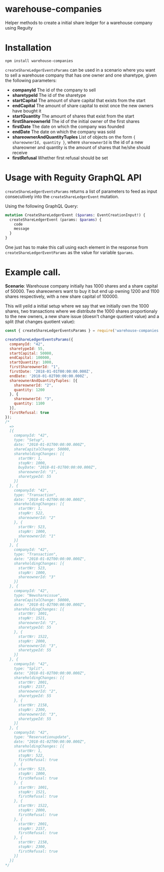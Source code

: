 # warehouse-companies
Helper methods to create a initial share ledger for a warehouse company using Reguity

# Installation
```
npm install warehouse-companies
```

`createShareLedgerEventsParams` can be used in a scenario where you want to sell a warehouse company that has
one owner and one sharetype, given the following parameters:

* **companyId** The id of the company to sell
* **sharetypeId** The id of the sharetype
* **startCapital** The amount of share capital that exists from the start
* **endCapital** The amount of share capital to exist once the new owners have bought it
* **startQuantity** The amount of shares that exist from the start
* **firstShareownerId** The id of the initial owner of the first shares
* **firstDate** The date on which the company was founded
* **endDate** The date on which the company was sold
* **shareownerAndQuantityTuples** List of objects on the form `{ shareownerId, quantity }`, where `shareownerId` is the id of a new shareowner and quantity is the amount of shares that he/she should receive
* **firstRefusal** Whether first refusal should be set

# Usage with Reguity GraphQL API
`createShareLedgerEventsParams` returns a list of parameters to feed as input consecutively into the `createShareLedgerEvent` mutation.

Using the following GraphQL Query:
```graphql
mutation CreateShareLedgerEvent ($params: EventCreationInput!) {
  createShareLedgerEvent (params: $params) {
    code
    message
  }
}
```
One just has to make this call using each element in the response from `createShareLedgerEventParams` as the value for variable `$params`.

# Example call.
**Scenario**: Warehouse company initially has 1000 shares and a share capital of 50000.
Two shareowners want to buy it but end up owning 1200 and 1100 shares respectively, with a new share capital of 100000.


This will yeild a initial setup where we say that we initially own the 1000 shares, two transactions where we distribute the 1000 shares proportionaly to the new owners, a new share issue (doesn't change quotient value) and a split (that changes quotient value):

```js
const { createShareLedgerEventsParams } = require('warehouse-companies');

createShareLedgerEventsParams({
  companyId: "42",
  sharetypeId: 55,
  startCapital: 50000,
  endCapital: 100000,
  startQuantity: 1000,
  firstShareownerId: "1",
  firstDate: '2018-01-01T00:00:00.000Z',
  endDate: '2018-01-02T00:00:00.000Z',
  shareownerAndQuantityTuples: [{
    shareownerId: "2",
    quantity: 1200
  }, {
    shareownerId: "3",
    quantity: 1100
  }],
  firstRefusal: true
});
/*
  =>
  [{
    companyId: "42",
    type: "Setup",
    date: "2018-01-01T00:00:00.000Z",
    shareCapitalChange: 50000,
    shareholdingChanges: [{
      startNr: 1,
      stopNr: 1000,
      buyDate: "2018-01-01T00:00:00.000Z",
      shareownerId: "1",
      sharetypeId: 55
    }]
  }, {
    companyId: "42",
    type: "Transaction",
    date: "2018-01-02T00:00:00.000Z",
    shareholdingChanges: [{
      startNr: 1,
      stopNr: 522,
      shareownerId: "2"
    }, {
      startNr: 523,
      stopNr: 1000,
      shareownerId: "1"
    }]
  }, {
    companyId: "42",
    type: "Transaction",
    date: "2018-01-02T00:00:00.000Z",
    shareholdingChanges: [{
      startNr: 523,
      stopNr: 1000,
      shareownerId: "3"
    }]
  }, {
    companyId: "42",
    type: "Newshareissue",
    shareCapitalChange: 50000,
    date: "2018-01-02T00:00:00.000Z",
    shareholdingChanges: [{
      startNr: 1001,
      stopNr: 1521,
      shareownerId: "2",
      sharetypeId: 55
    }, {
      startNr: 1522,
      stopNr: 2000,
      shareownerId: "3",
      sharetypeId: 55
    }]
  }, {
    companyId: "42",
    type: "Split",
    date: "2018-01-02T00:00:00.000Z",
    shareholdingChanges: [{
      startNr: 2001,
      stopNr: 2157,
      shareownerId: "2",
      sharetypeId: 55
    }, {
      startNr: 2158,
      stopNr: 2300,
      shareownerId: "3",
      sharetypeId: 55
    }]
  }, {
    companyId: "42",
    type: "Reservationupdate",
    date: "2018-01-02T00:00:00.000Z",
    shareholdingChanges: [{
      startNr: 1,
      stopNr: 522,
      firstRefusal: true
    }, {
      startNr: 523,
      stopNr: 1000,
      firstRefusal: true
    }, {
      startNr: 1001,
      stopNr: 1521,
      firstRefusal: true
    }, {
      startNr: 1522,
      stopNr: 2000,
      firstRefusal: true
    }, {
      startNr: 2001,
      stopNr: 2157,
      firstRefusal: true
    }, {
      startNr: 2158,
      stopNr: 2300,
      firstRefusal: true
    }]
  }]
*/
```
